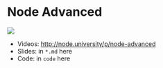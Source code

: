 # Node Advanced

![](images/.png)

* Videos: <http://node.university/p/node-advanced>
* Slides: in `*.md` here
* Code: in `code` here


